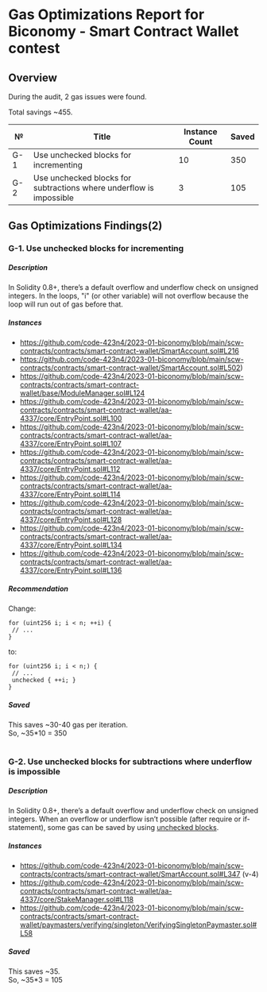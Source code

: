 # Gas Optimizations Report for Biconomy - Smart Contract Wallet contest
## Overview
During the audit, 2 gas issues were found.  

Total savings ~455.

№ | Title | Instance Count | Saved
--- | --- | --- | ---
G-1 | Use unchecked blocks for incrementing | 10 | 350
G-2 | Use unchecked blocks for subtractions where underflow is impossible | 3 | 105

## Gas Optimizations Findings(2)
### G-1. Use unchecked blocks for incrementing
##### Description
In Solidity 0.8+, there’s a default overflow and underflow check on unsigned integers. In the loops, "i" (or other variable) will not overflow because the loop will run out of gas before that.
##### Instances
- https://github.com/code-423n4/2023-01-biconomy/blob/main/scw-contracts/contracts/smart-contract-wallet/SmartAccount.sol#L216
- https://github.com/code-423n4/2023-01-biconomy/blob/main/scw-contracts/contracts/smart-contract-wallet/SmartAccount.sol#L502)
- https://github.com/code-423n4/2023-01-biconomy/blob/main/scw-contracts/contracts/smart-contract-wallet/base/ModuleManager.sol#L124
- https://github.com/code-423n4/2023-01-biconomy/blob/main/scw-contracts/contracts/smart-contract-wallet/aa-4337/core/EntryPoint.sol#L100
- https://github.com/code-423n4/2023-01-biconomy/blob/main/scw-contracts/contracts/smart-contract-wallet/aa-4337/core/EntryPoint.sol#L107
- https://github.com/code-423n4/2023-01-biconomy/blob/main/scw-contracts/contracts/smart-contract-wallet/aa-4337/core/EntryPoint.sol#L112
- https://github.com/code-423n4/2023-01-biconomy/blob/main/scw-contracts/contracts/smart-contract-wallet/aa-4337/core/EntryPoint.sol#L114
- https://github.com/code-423n4/2023-01-biconomy/blob/main/scw-contracts/contracts/smart-contract-wallet/aa-4337/core/EntryPoint.sol#L128
- https://github.com/code-423n4/2023-01-biconomy/blob/main/scw-contracts/contracts/smart-contract-wallet/aa-4337/core/EntryPoint.sol#L134
- https://github.com/code-423n4/2023-01-biconomy/blob/main/scw-contracts/contracts/smart-contract-wallet/aa-4337/core/EntryPoint.sol#L136

##### Recommendation
Change:
```
for (uint256 i; i < n; ++i) {
 // ...
}
```
to:
```
for (uint256 i; i < n;) { 
 // ...
 unchecked { ++i; }
}
```

##### Saved
This saves ~30-40 gas per iteration.  
So, ~35*10 = 350
#
### G-2. Use unchecked blocks for subtractions where underflow is impossible
##### Description
In Solidity 0.8+, there’s a default overflow and underflow check on unsigned integers. When an overflow or underflow isn’t possible (after require or if-statement), some gas can be saved by using [unchecked blocks](https://docs.soliditylang.org/en/v0.8.17/control-structures.html#checked-or-unchecked-arithmetic).
##### Instances
- https://github.com/code-423n4/2023-01-biconomy/blob/main/scw-contracts/contracts/smart-contract-wallet/SmartAccount.sol#L347 (v-4)
- https://github.com/code-423n4/2023-01-biconomy/blob/main/scw-contracts/contracts/smart-contract-wallet/aa-4337/core/StakeManager.sol#L118
- https://github.com/code-423n4/2023-01-biconomy/blob/main/scw-contracts/contracts/smart-contract-wallet/paymasters/verifying/singleton/VerifyingSingletonPaymaster.sol#L58

##### Saved
This saves ~35.  
So, ~35*3 = 105